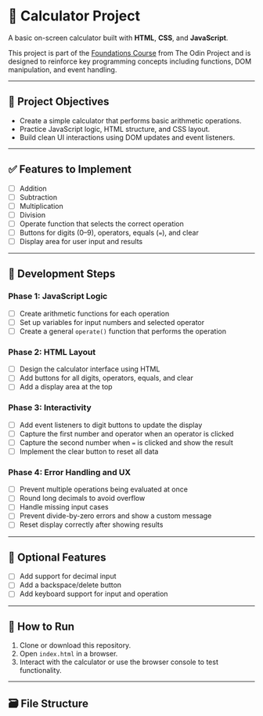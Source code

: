 # 🧮 Calculator Project

A basic on-screen calculator built with **HTML**, **CSS**, and **JavaScript**.

This project is part of the [Foundations Course](https://www.theodinproject.com/) from The Odin Project and is designed to reinforce key programming concepts including functions, DOM manipulation, and event handling.

---

## 📌 Project Objectives

- Create a simple calculator that performs basic arithmetic operations.
- Practice JavaScript logic, HTML structure, and CSS layout.
- Build clean UI interactions using DOM updates and event listeners.

---

## ✅ Features to Implement

- [ ] Addition
- [ ] Subtraction
- [ ] Multiplication
- [ ] Division
- [ ] Operate function that selects the correct operation
- [ ] Buttons for digits (0–9), operators, equals (`=`), and clear
- [ ] Display area for user input and results

---

## 🧠 Development Steps

### Phase 1: JavaScript Logic

- [ ] Create arithmetic functions for each operation
- [ ] Set up variables for input numbers and selected operator
- [ ] Create a general `operate()` function that performs the operation

### Phase 2: HTML Layout

- [ ] Design the calculator interface using HTML
- [ ] Add buttons for all digits, operators, equals, and clear
- [ ] Add a display area at the top

### Phase 3: Interactivity

- [ ] Add event listeners to digit buttons to update the display
- [ ] Capture the first number and operator when an operator is clicked
- [ ] Capture the second number when `=` is clicked and show the result
- [ ] Implement the clear button to reset all data

### Phase 4: Error Handling and UX

- [ ] Prevent multiple operations being evaluated at once
- [ ] Round long decimals to avoid overflow
- [ ] Handle missing input cases
- [ ] Prevent divide-by-zero errors and show a custom message
- [ ] Reset display correctly after showing results

---

## 🌟 Optional Features

- [ ] Add support for decimal input
- [ ] Add a backspace/delete button
- [ ] Add keyboard support for input and operation

---

## 🚀 How to Run

1. Clone or download this repository.
2. Open `index.html` in a browser.
3. Interact with the calculator or use the browser console to test functionality.

---

## 🗃️ File Structure
